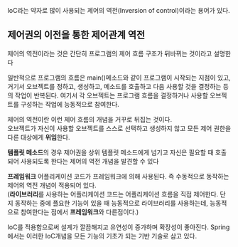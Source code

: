 IoC라는 약자로 많이 사용되는 제어의 역전(Inversion of control)이라는 용어가 있다. 

## 제어권의 이전을 통한 제어관계 역전
제어의 역전이라는 것은 간단히 프로그램의 제어 흐름 구조가 뒤바뀌는 것이라고 설명한다 

일반적으로 프로그램의 흐름은 main()메소드와 같이 프로그램이 시작되는 지점이 있고, 거기서 오브젝트를 정하고, 생성하고, 메소드를 호출하고 다음 사용할 것을 결정하는 등의 작업이 반복된다. 
여기서 각 오브젝트는 프로그램 흐름을 결정하거나 사용할 오브젝트를 구성하는 작업에 능동적으로 참여한다. 

제어의 역전이란 이런 제어 흐름의 개념을 거꾸로 뒤집는 것이다. \
오브젝트가 자신이 사용할 오브젝트를 스스로 선택하고 생성하지 않고 모든 제어 권한을 다른 대상에게 **위임**한다.

**템플릿 메소드**의 경우 제어권을 상위 템플릿 메소드에게 넘기고 자신은 필요할 때 호출되어 사용되도록 한다는 제어의 역전 개념을 발견할 수 있다 

**프레임워크** 어플리케이션 코드가 프레임워크에 의해 사용된다. 즉 수동적으로 동작하는 제어의 역전 개념이 적용되어 있다. \
(**라이브러리**를 사용하는 어플리케이션 코드는 어플리케이션 흐름을 직접 제어한다. 단지 동작하는 중에 플요한 기능이 있을 때 능동적으로 라이브러리를 사용하는데, 능동적으로 참여한다는 점에서 **프레임워크**와 다른점이다.)

IoC를 적용함으로써 설계가 깔끔해지고 유연성이 증가하며 확장성이 좋아진다. Spring에서는 이러한 IoC개념을  모든 기능의 기초가 되는 기반 기술로 삼고 있다.   


